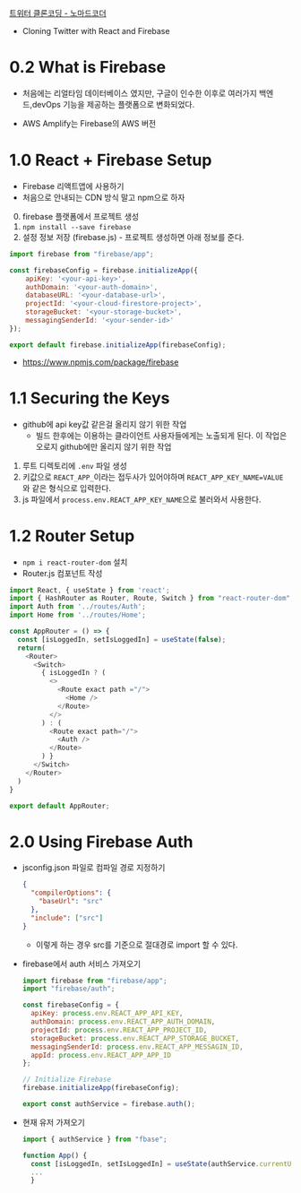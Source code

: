 [트위터 클론코딩 - 노마드코더](https://nomadcoders.co/nwitter/lobby)
- Cloning Twitter with React and Firebase

# 0.2 What is Firebase

- 처음에는 리얼타임 데이터베이스 였지만, 구글이 인수한 이후로 여러가지 백엔드,devOps 기능을 제공하는 플랫폼으로 변화되었다.

- AWS Amplify는 Firebase의 AWS 버전

# 1.0 React + Firebase Setup

- Firebase 리액트앱에 사용하기
- 처음으로 안내되는 CDN 방식 말고 npm으로 하자

0. firebase 플랫폼에서 프로젝트 생성
1. `npm install --save firebase`
2. 설정 정보 저장 (firebase.js) - 프로젝트 생성하면 아래 정보를 준다.
```js
import firebase from "firebase/app";

const firebaseConfig = firebase.initializeApp({
    apiKey: '<your-api-key>',
    authDomain: '<your-auth-domain>',
    databaseURL: '<your-database-url>',
    projectId: '<your-cloud-firestore-project>',
    storageBucket: '<your-storage-bucket>',
    messagingSenderId: '<your-sender-id>'
});

export default firebase.initializeApp(firebaseConfig);
```

- https://www.npmjs.com/package/firebase

# 1.1 Securing the Keys

- github에 api key값 같은걸 올리지 않기 위한 작업
    - 빌드 한후에는 이용하는 클라이언트 사용자들에게는 노출되게 된다. 이 작업은 오로지 github에만 올리지 않기 위한 작업

1. 루트 디렉토리에 `.env` 파일 생성
2. 키값으로 `REACT_APP_`이라는 접두사가 있어야하며 `REACT_APP_KEY_NAME=VALUE` 와 같은 형식으로 입력한다.
3. js 파일에서 `process.env.REACT_APP_KEY_NAME`으로 불러와서 사용한다.


# 1.2 Router Setup
- `npm i react-router-dom` 설치
- Router.js 컴포넌트 작성
```js
import React, { useState } from 'react';
import { HashRouter as Router, Route, Switch } from "react-router-dom";
import Auth from '../routes/Auth';
import Home from '../routes/Home';

const AppRouter = () => {
  const [isLoggedIn, setIsLoggedIn] = useState(false);
  return(
    <Router>
      <Switch>
        { isLoggedIn ? (
          <>
            <Route exact path ="/">
              <Home />
            </Route>
          </>
        ) : (
          <Route exact path="/">
            <Auth />
          </Route>
        ) }
      </Switch>
    </Router>
  )
}

export default AppRouter;
```

# 2.0 Using Firebase Auth 
- jsconfig.json 파일로 컴파일 경로 지정하기
  ```json
  {
    "compilerOptions": {
      "baseUrl": "src"
    },
    "include": ["src"]
  }
  ```
  - 이렇게 하는 경우 src를 기준으로 절대경로 import 할 수 있다.

- firebase에서 auth 서비스 가져오기
  ```js
  import firebase from "firebase/app";
  import "firebase/auth";

  const firebaseConfig = {
    apiKey: process.env.REACT_APP_API_KEY,
    authDomain: process.env.REACT_APP_AUTH_DOMAIN,
    projectId: process.env.REACT_APP_PROJECT_ID,
    storageBucket: process.env.REACT_APP_STORAGE_BUCKET,
    messagingSenderId: process.env.REACT_APP_MESSAGIN_ID,
    appId: process.env.REACT_APP_APP_ID
  };

  // Initialize Firebase
  firebase.initializeApp(firebaseConfig);

  export const authService = firebase.auth();
  ```

- 현재 유저 가져오기
  ```js
  import { authService } from "fbase";

  function App() {
    const [isLoggedIn, setIsLoggedIn] = useState(authService.currentUser);
    ...
    }
  ```